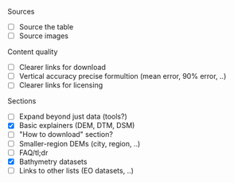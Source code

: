Sources
- [ ] Source the table
- [ ] Source images

Content quality
- [ ] Clearer links for download
- [ ] Vertical accuracy precise formultion (mean error, 90% error, ..)
- [ ] Clearer links for licensing

Sections
- [ ] Expand beyond just data (tools?)
- [x] Basic explainers (DEM, DTM, DSM)
- [ ] "How to download" section?
- [ ] Smaller-region DEMs (city, region, ..)
- [ ] FAQ/tl;dr
- [x] Bathymetry datasets
- [ ] Links to other lists (EO datasets, ..)
